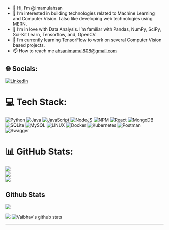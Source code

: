 - 👋 Hi, I’m @imamulahsan
- 👀 I’m interested in building technologies related to Machine Learning and Computer Vision. I also like developing web technologies using MERN.
- 💞️ I’m in love with Data Analysis. I’m familiar with Pandas, NumPy, SciPy, Sci-Kit Learn,  Tensorflow, and, OpenCV.
- 🌱 I’m currently learning TensorFlow to work on several Computer Vision based projects.
- 📫 How to reach me ahsanimamul808@gmail.com


## 🌐 Socials:
[![LinkedIn](https://img.shields.io/badge/LinkedIn-%230077B5.svg?logo=linkedin&logoColor=white)](https://linkedin.com/in/imamulahsan) 

# 💻 Tech Stack:
![Python](https://img.shields.io/badge/python-3670A0?style=for-the-badge&logo=python&logoColor=ffdd54)
![Java](https://img.shields.io/badge/java-%23ED8B00.svg?style=for-the-badge&logo=java&logoColor=white)
![JavaScript](https://img.shields.io/badge/javascript-%23323330.svg?style=for-the-badge&logo=javascript&logoColor=%23F7DF1E)
![NodeJS](https://img.shields.io/badge/node.js-6DA55F?style=for-the-badge&logo=node.js&logoColor=white)
![NPM](https://img.shields.io/badge/NPM-%23000000.svg?style=for-the-badge&logo=npm&logoColor=white)
![React](https://img.shields.io/badge/react-%2320232a.svg?style=for-the-badge&logo=react&logoColor=%2361DAFB)
![MongoDB](https://img.shields.io/badge/MongoDB-%234ea94b.svg?style=for-the-badge&logo=mongodb&logoColor=white) 
![SQLite](https://img.shields.io/badge/sqlite-%2307405e.svg?style=for-the-badge&logo=sqlite&logoColor=white) 
![MySQL](https://img.shields.io/badge/mysql-%2300f.svg?style=for-the-badge&logo=mysql&logoColor=white) 
![LINUX](https://img.shields.io/badge/Linux-FCC624?style=for-the-badge&logo=linux&logoColor=black) 
![Docker](https://img.shields.io/badge/docker-%230db7ed.svg?style=for-the-badge&logo=docker&logoColor=white) 
![Kubernetes](https://img.shields.io/badge/kubernetes-%23326ce5.svg?style=for-the-badge&logo=kubernetes&logoColor=white) 
 ![Postman](https://img.shields.io/badge/Postman-FF6C37?style=for-the-badge&logo=postman&logoColor=white) 
 ![Swagger](https://img.shields.io/badge/-Swagger-%23Clojure?style=for-the-badge&logo=swagger&logoColor=white) 

# 📊 GitHub Stats:
![](https://github-readme-stats.vercel.app/api?username=imamulahsan&theme=dark&hide_border=true&include_all_commits=true&count_private=false)<br/>
![](https://github-readme-streak-stats.herokuapp.com/?user=imamulashan&theme=dark&hide_border=true)<br/>
![](https://github-readme-stats.vercel.app/api/top-langs/?username=imamulahsan&theme=dark&hide_border=true&include_all_commits=true&count_private=false&layout=compact)

## Github Stats

![](https://activity-graph.herokuapp.com/graph?username=imamulahsan&theme=react-dark&hide_border=true&area=true)

<img src="https://github-readme-streak-stats.herokuapp.com/?user=imamulahsan">

<img src="https://github-readme-stats.vercel.app/api?username=imamulahsan&count_private=true&show_icons=true&theme=light" alt="Vaibhav's github stats"/>

<!-- <img align="center" src="https://github-readme-stats.vercel.app/api/top-langs/?username=veb-101&layout=compact&theme=light"/>
 -->
---

<!---
imamulahsan/imamulahsan is a ✨ special ✨ repository because its `README.md` (this file) appears on your GitHub profile.
You can click the Preview link to take a look at your changes.
--->

